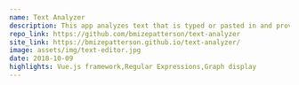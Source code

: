 ```yaml
---
name: Text Analyzer
description: This app analyzes text that is typed or pasted in and provides various statistics.
repo_link: https://github.com/bmizepatterson/text-analyzer
site_link: https://bmizepatterson.github.io/text-analyzer/
image: assets/img/text-editor.jpg
date: 2018-10-09
highlights: Vue.js framework,Regular Expressions,Graph display
---
```

